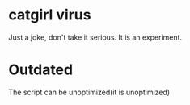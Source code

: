 # catgirl virus
Just a joke, don't take it serious. It is an experiment.

# Outdated
The script can be unoptimized(it is unoptimized)
